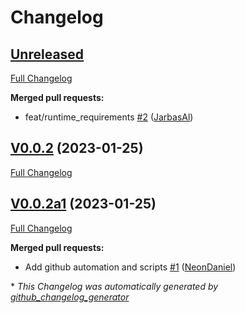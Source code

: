 # Changelog

## [Unreleased](https://github.com/OpenVoiceOS/skill-ovos-fallback-unknown/tree/HEAD)

[Full Changelog](https://github.com/OpenVoiceOS/skill-ovos-fallback-unknown/compare/V0.0.2...HEAD)

**Merged pull requests:**

- feat/runtime\_requirements [\#2](https://github.com/OpenVoiceOS/skill-ovos-fallback-unknown/pull/2) ([JarbasAl](https://github.com/JarbasAl))

## [V0.0.2](https://github.com/OpenVoiceOS/skill-ovos-fallback-unknown/tree/V0.0.2) (2023-01-25)

[Full Changelog](https://github.com/OpenVoiceOS/skill-ovos-fallback-unknown/compare/V0.0.2a1...V0.0.2)

## [V0.0.2a1](https://github.com/OpenVoiceOS/skill-ovos-fallback-unknown/tree/V0.0.2a1) (2023-01-25)

[Full Changelog](https://github.com/OpenVoiceOS/skill-ovos-fallback-unknown/compare/e3a9fab7d9833ef68ce7dc4aae8bdb07ab19a826...V0.0.2a1)

**Merged pull requests:**

- Add github automation and scripts [\#1](https://github.com/OpenVoiceOS/skill-ovos-fallback-unknown/pull/1) ([NeonDaniel](https://github.com/NeonDaniel))



\* *This Changelog was automatically generated by [github_changelog_generator](https://github.com/github-changelog-generator/github-changelog-generator)*

